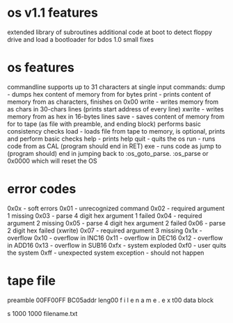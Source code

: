 # os v1.1 features
extended library of subroutines
additional code at boot to detect floppy drive and load a bootloader for bdos 1.0
small fixes

# os features
commandline supports up to 31 characters at single input
commands:
dump <addr> <len> - dumps hex content of memory from <addr> for <len> bytes
print <addr>       - prints content of memory from <addr> as characters, finishes on 0x00
write <addr>       - writes memory from <addr> as chars in 30-chars lines (prints start address of every line)
xwrite <addr>      - writes memory from <addr> as hex in 16-bytes lines
save <addr> <len> <fname> - saves content of memory from <addr> for <len> to tape (as file with preamble, and ending block) performs basic consistency checks
load <addr>       - loads file from tape to memory, <addr> is optional, prints and perform basic checks
help              - prints help
quit              - quits the os
run <addr>       - runs code from <addr> as CAL (program should end in RET)
exe <addr>       - runs code as jump to <addr> (program should) end in jumping back to :os_goto_parse. :os_parse or 0x0000
which will reset the OS

# error codes
0x0x - soft errors
    0x01 - unrecognized command
    0x02 - required argument 1 missing
    0x03 - parse 4 digit hex argument 1 failed
    0x04 - required argument 2 missing
    0x05 - parse 4 digit hex argument 2 failed
    0x06 - parse 2 digit hex failed (xwrite)
    0x07 - required argument 3 missing
0x1x - overflow
    0x10 - overflow in INC16
    0x11 - overflow in DEC16
    0x12 - overflow in ADD16
    0x13 - overflow in SUB16
0xfx - system exploded
    0xf0 - user quits the system
    0xff - unexpected system exception - should not happen

# tape file
preamble
00FF00FF
BC05addr
leng00 f
 i l e n
 a m e .
 e x t00
data block

s 1000 1000 filename.txt